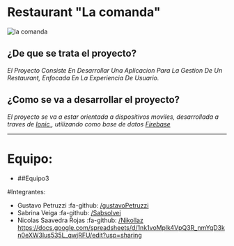 # Restaurant "La comanda"
![la comanda](https://i.imgur.com/GzRLCcys.png "la comanda")
## ¿De que se trata el proyecto?
_El Proyecto Consiste En Desarrollar Una Aplicacion Para La Gestion De Un Restaurant, Enfocada En La Experiencia De Usuario._

## ¿Como se va a desarrollar el proyecto?
_El proyecto se va a estar orientada a dispositivos moviles, desarrollada a traves de [Ionic ](https://ionicframework.com/ "Ionic "), utilizando como base de datos [Firebase](https://firebase.google.com/?hl=es-419 "Firebase")_


***

# Equipo:
- ##Equipo3

#Integrantes:
 - Gustavo Petruzzi :fa-github: [/gustavoPetruzzi](https://github.com/gustavoPetruzzi/ "/gustavoPetruzzi")
 - Sabrina Veiga :fa-github: [/Sabsolvei](https://github.com/Sabsolvei "/Sabsolvei")
 - Nicolas Saavedra Rojas :fa-github:  [/Nikollaz](https://github.com/Nikollaz "/Nikollaz")
https://docs.google.com/spreadsheets/d/1nk1voMplk4VpQ3R_nmYqD3kn0eXW3lus535L_qwjRFU/edit?usp=sharing

